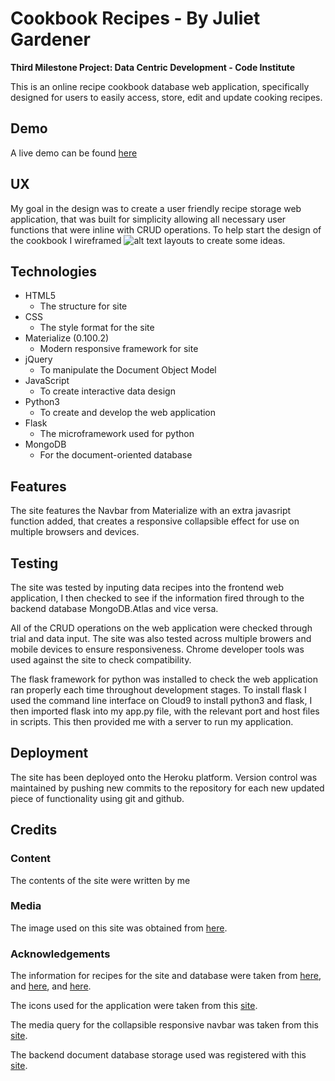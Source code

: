 # Cookbook Recipes - By Juliet Gardener

**Third Milestone Project: Data Centric Development - Code Institute**

This is an online recipe cookbook database web application, specifically designed for users to easily access, store, edit and 
update cooking recipes.

## Demo

A live demo can be found [here](https://recipe-cookbook-milestone.herokuapp.com/)

## UX

My goal in the design was to create a user friendly recipe storage web application, that was built for simplicity allowing all necessary 
user functions that were inline with CRUD operations. To help start the design of the cookbook I wireframed 
![alt text](https://raw.githubusercontent.com/julietisstudent/Milestone-Project-3/master/static/images/Wireframes%20Pic.jpg)
layouts to create some ideas.

## Technologies

* HTML5
    * The structure for site
* CSS 
    * The style format for the site
* Materialize (0.100.2)
    * Modern responsive framework for site
* jQuery 
     * To manipulate the Document Object Model
* JavaScript
     * To create interactive data design
* Python3
     * To create and develop the web application
* Flask
     * The microframework used for python
* MongoDB
     * For the document-oriented database

## Features

The site features the Navbar from Materialize with an extra javasript function added, that creates a responsive collapsible effect 
for use on multiple browsers and devices.

## Testing

The site was tested by inputing data recipes into the frontend web application, I then checked to see if the information fired through
to the backend database MongoDB.Atlas and vice versa.

All of the CRUD operations on the web application were checked through trial and data input.
The site was also tested across multiple browers and mobile devices to ensure responsiveness.
Chrome developer tools was used against the site to check compatibility.

The flask framework for python was installed to check the web application ran properly each time throughout development stages.
To install flask I used the command line interface on Cloud9 to install python3 and flask, I then imported flask into my app.py file,
with the relevant port and host files in scripts. This then provided me with a server to run my application.

## Deployment

The site has been deployed onto the Heroku platform. Version control was maintained by pushing new commits to the
repository for each new updated piece of functionality using git and github.

## Credits

### Content
The contents of the site were written by me 

### Media
The image used on this site was obtained from
[here](https://encrypted-tbn0.gstatic.com/images?q=tbn:ANd9GcSbRtAK2DU4-0BpYfMHhJl5v335qI6UI6FrGFcVRo2jaNoYj_QlmQ).

### Acknowledgements
The information for recipes for the site and database were taken from
[here](https://www.absolute-croatia.com/cookbook/item/croatian-pumpkin-soup), and 
[here](https://en.wikibooks.org/wiki/Cookbook:Chicken_Tikka_Masala), and
[here](https://www.fantasy-ireland.com/Irish-dessert-recipe.html).

The icons used for the application were taken from this [site](https://material.io/tools/icons/?style=baseline).

The media query for the collapsible responsive navbar was taken from this [site](http://archives.materializecss.com/0.100.2/navbar.html).

The backend document database storage used was registered with this [site](https://www.mongodb.com/cloud/atlas).
